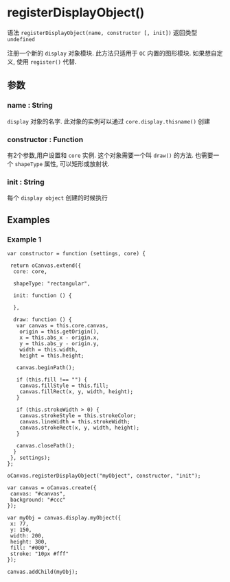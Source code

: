 # registerDisplayObject()

语法 `registerDisplayObject(name, constructor [, init])` 返回类型 `undefined`

注册一个新的 `display` 对象模块.
此方法只适用于 `OC` 内置的图形模块.
如果想自定义, 使用 `register()` 代替.

## 参数

### name : String

`display` 对象的名字.
此对象的实例可以通过 `core.display.thisname()` 创建

### constructor : Function

有2个参数,用户设置和 `core` 实例. 这个对象需要一个叫 `draw()` 的方法.
也需要一个 `shapeType` 属性, 可以矩形或放射状.

### init : String

每个 `display object` 创建的时候执行

## Examples

### Example 1

```
var constructor = function (settings, core) {

 return oCanvas.extend({
  core: core,

  shapeType: "rectangular",

  init: function () {

  },

  draw: function () {
   var canvas = this.core.canvas,
    origin = this.getOrigin(),
    x = this.abs_x - origin.x,
    y = this.abs_y - origin.y,
    width = this.width,
    height = this.height;

   canvas.beginPath();

   if (this.fill !== "") {
    canvas.fillStyle = this.fill;
    canvas.fillRect(x, y, width, height);
   }

   if (this.strokeWidth > 0) {
    canvas.strokeStyle = this.strokeColor;
    canvas.lineWidth = this.strokeWidth;
    canvas.strokeRect(x, y, width, height);
   }

   canvas.closePath();
  }
 }, settings);
};

oCanvas.registerDisplayObject("myObject", constructor, "init");

var canvas = oCanvas.create({
 canvas: "#canvas",
 background: "#ccc"
});

var myObj = canvas.display.myObject({
 x: 77,
 y: 150,
 width: 200,
 height: 300,
 fill: "#000",
 stroke: "10px #fff"
});

canvas.addChild(myObj);
```
